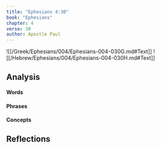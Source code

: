 ```yaml
---
title: "Ephesians 4:30"
book: "Ephesians"
chapter: 4
verse: 30
author: Apostle Paul
---
```

![[/Greek/Ephesians/004/Ephesians-004-030G.md#Text]]
![[/Hebrew/Ephesians/004/Ephesians-004-030H.md#Text]]

## Analysis

#### Words

#### Phrases

#### Concepts

## Reflections

